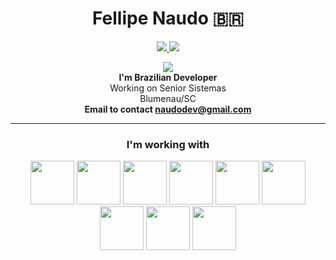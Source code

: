 <h1 align="center"> Fellipe Naudo  🇧🇷</h1>

<p align="center">
  <a href="https://www.linkedin.com/in/naudo-fellipe/" target="_blank">
    <img src="https://img.shields.io/badge/LinkedIn-0077B5?style=for-the-badge&logo=linkedin&logoColor=white"/>
  </a>
  <a href="https://instagram.com/naudofp" target="_blank">
    <img src="https://img.shields.io/badge/Instagram-E4405F?style=for-the-badge&logo=instagram&logoColor=white" />
  </a>
</p>

<p align="center">
<img src="https://emojigraph.org/media/google/flag-brazil_1f1e7-1f1f7.png"/>
  <br>
  <strong>I'm Brazilian Developer</strong>
  <br>
  Working on Senior Sistemas
  <br>
  Blumenau/SC
  <br>
  <strong>Email to contact <a href="https://mail.google.com/mail/u/0/?tab=Tm#inbox?compose=CllgCJZXhjKKjqQZwzqwgVvwtxdnhndxghkwPtVTRrqgWhKgCWqGLmSnJnLZCkXQthLQMQMCsqB">naudodev@gmail.com</a> </strong> 
</p>

<hr>

<h3 align="center">I'm working with</h3>

<p align="center">
<img src="https://img.icons8.com/color/256/java-coffee-cup-logo.png" width="70"/>
<img src="https://img.icons8.com/color/256/spring-logo.png" width="70"/>
<img src="https://img.icons8.com/fluency/256/angularjs.png" width="70"/>

<img src="https://img.icons8.com/color/256/mysql-logo.png" width="70"/>
<img src="https://img.icons8.com/color/256/flutter.png" width="70"/>
<img src="https://img.icons8.com/color/256/dart.png" width="70"/>
<img src="https://img.icons8.com/color/256/javascript.png" width="70"/>
<img src="https://img.icons8.com/color/256/typescript.png" width="70"/>
<img src="https://img.icons8.com/color/256/c-sharp-logo.png" width="70"/>

</p>


